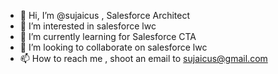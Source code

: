 - 👋 Hi, I’m @sujaicus , Salesforce Architect
- 👀 I’m interested in salesforce lwc
- 🌱 I’m currently learning for Salesforce CTA
- 💞️ I’m looking to collaborate on salesforce lwc
- 📫 How to reach me , shoot an email to sujaicus@gmail.com

<!---
sujaicus/sujaicus is a ✨ special ✨ repository because its `README.md` (this file) appears on your GitHub profile.
You can click the Preview link to take a look at your changes.
--->
